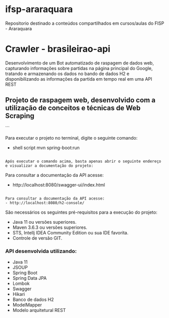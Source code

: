 # ifsp-araraquara
Repositorio destinado a conteúdos compartilhados em cursos/aulas do FISP - Araraquara

# Crawler - brasileirao-api
Desenvolvimento de um Bot automatizado de raspagem de dados web, capturando informações sobre partidas na página principal do Google, tratando e armazenando os dados no bando de dados H2 e disponibilizando as informações da partida em tempo real em uma API REST  

<h2>Projeto de raspagem web, desenvolvido com a utilização de conceitos e técnicas de Web Scraping</h2>
```

Para executar o projeto no terminal, digite o seguinte comando:

* shell script
mvn spring-boot:run
```

Após executar o comando acima, basta apenas abrir o seguinte endereço e visualizar a documentação do projeto:

```
Para consultar a documentação da API acesse:
- http://localhost:8080/swagger-ui/index.html
```

Para consultar a documentação da API acesse:
- http://localhost:8080/h2-console/
```

São necessários os seguintes pré-requisitos para a execução do projeto:

* Java 11 ou versões superiores.
* Maven 3.6.3 ou versões superiores.
* STS, Intellj IDEA Community Edition ou sua IDE favorita.
* Controle de versão GIT.


<h3>API desenvolvida utilizando:</h3>

* Java 11
* JSOUP
* Spring Boot
* Spring Data JPA
* Lombok
* Swagger
* Hikari
* Banco de dados H2
* ModelMapper
* Modelo arquitetural REST
